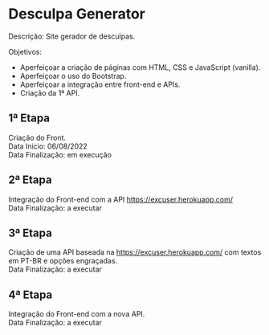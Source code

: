 # Desculpa Generator

Descrição:
Site gerador de desculpas.

Objetivos:
- Aperfeiçoar a criação de páginas com HTML, CSS e JavaScript (vanilla).
- Aperfeiçoar o uso do Bootstrap.
- Aperfeiçoar a integração entre front-end e APIs.
- Criação da 1ª API.


## 1ª Etapa
Criação do Front.  
Data Início: 06/08/2022  
Data Finalização: em execução 

## 2ª Etapa
Integração do Front-end com a API https://excuser.herokuapp.com/  
Data Finalização: a executar

## 3ª Etapa
Criação de uma API baseada na https://excuser.herokuapp.com/ com textos em PT-BR e opções engraçadas.  
Data Finalização: a executar

## 4ª Etapa
Integração do Front-end com a nova API.  
Data Finalização: a executar
